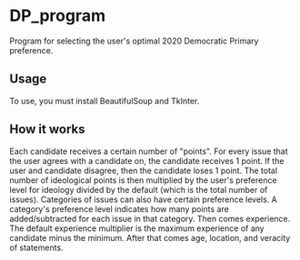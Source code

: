 # DP_program
Program for selecting the user's optimal 2020 Democratic Primary preference.
## Usage
To use, you must install BeautifulSoup and TkInter.
## How it works
Each candidate receives a certain number of "points". For every issue that the user agrees with a candidate on, the candidate receives 1 point. If the user and candidate disagree, then the candidate loses 1 point. The total number of ideological points is then multiplied by the user's preference level for ideology divided by the default (which is the total number of issues).
Categories of issues can also have certain preference levels. A category's preference level indicates how many points are added/subtracted for each issue in that category.
Then comes experience. The default experience multiplier is the maximum experience of any candidate minus the minimum.
After that comes age, location, and veracity of statements.
